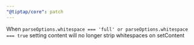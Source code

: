 ```yaml
---
"@tiptap/core": patch
---
```


When `parseOptions.whitespace === 'full' or parseOptions.whitespace === true` setting content will no longer strip whitespaces on setContent
